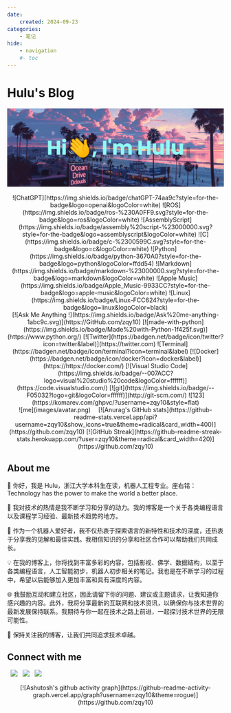 ```yaml
---
date:
    created: 2024-09-23
categories:
    - 笔记
hide:
    - navigation
    #- toc
---
```

# Hulu's Blog

<!-- banner -->
 [![MasterHead](images/banner.png)](https://github.com/zqy10)

<!-- badges -->
<center>
![ChatGPT](https://img.shields.io/badge/chatGPT-74aa9c?style=for-the-badge&logo=openai&logoColor=white)
![ROS](https://img.shields.io/badge/ros-%230A0FF9.svg?style=for-the-badge&logo=ros&logoColor=white)
![AssemblyScript](https://img.shields.io/badge/assembly%20script-%23000000.svg?style=for-the-badge&logo=assemblyscript&logoColor=white)
![C](https://img.shields.io/badge/c-%2300599C.svg?style=for-the-badge&logo=c&logoColor=white)
![Python](https://img.shields.io/badge/python-3670A0?style=for-the-badge&logo=python&logoColor=ffdd54)
![Markdown](https://img.shields.io/badge/markdown-%23000000.svg?style=for-the-badge&logo=markdown&logoColor=white)
![Apple Music](https://img.shields.io/badge/Apple_Music-9933CC?style=for-the-badge&logo=apple-music&logoColor=white)
![Linux](https://img.shields.io/badge/Linux-FCC624?style=for-the-badge&logo=linux&logoColor=black)
</center>
    
<center>
[![Ask Me Anything !](https://img.shields.io/badge/Ask%20me-anything-1abc9c.svg)](https://GitHub.com/zqy10)
[![made-with-python](https://img.shields.io/badge/Made%20with-Python-1f425f.svg)](https://www.python.org/)
[![Twitter](https://badgen.net/badge/icon/twitter?icon=twitter&label)](https://twitter.com)
![Terminal](https://badgen.net/badge/icon/terminal?icon=terminal&label)
[![Docker](https://badgen.net/badge/icon/docker?icon=docker&label)](https://https://docker.com/)
[![Visual Studio Code](https://img.shields.io/badge/--007ACC?logo=visual%20studio%20code&logoColor=ffffff)](https://code.visualstudio.com/)
[![git](https://img.shields.io/badge/--F05032?logo=git&logoColor=ffffff)](http://git-scm.com/)
![123](https://komarev.com/ghpvc/?username=zqy10&style=flat)
</center>

<!-- githubstates -->
<center>
 ![me](images/avatar.png) &emsp;[![Anurag's GitHub stats](https://github-readme-stats.vercel.app/api?username=zqy10&show_icons=true&theme=radical&card_width=400)](https://github.com/zqy10)  [![GitHub Streak](https://github-readme-streak-stats.herokuapp.com/?user=zqy10&theme=radical&card_width=420)](https://github.com/zqy10)
 </center>


## About me
👋 你好，我是 Hulu，浙江大学本科生在读，机器人工程专业。座右铭：Technology has the power to make the world a better place.

🚀 我对技术的热情是我不断学习和分享的动力。我的博客是一个关于各类编程语言以及课程学习经验、最新技术趋势的地方。

🧠 作为一个机器人爱好者，我不仅热衷于探索语言的新特性和技术的深度，还热衷于分享我的见解和最佳实践。我相信知识的分享和社区合作可以帮助我们共同成长。

💡 在我的博客上，你将找到丰富多彩的内容，包括影视、佛学、数据结构，以至于各类编程语言，人工智能初步，机器人初步相关的笔记。我也是在不断学习的过程中，希望以后能够加入更加丰富和具有深度的内容。

🌐 我鼓励互动和建立社区，因此请留下你的问题、建议或主题请求，让我知道你感兴趣的内容。此外，我将分享最新的互联网和技术资讯，以确保你与技术世界的最新发展保持联系。我期待与你一起在技术之路上前进，一起探讨技术世界的无限可能性。

📖 保持关注我的博客，让我们共同追求技术卓越。


## Connect with me
<p align="left">
&nbsp; <a href="https://twitter.com/_" target="_blank" rel="noopener noreferrer"><img src="https://img.icons8.com/plasticine/100/000000/twitter.png" width="50" /></a>  
&nbsp; <a href="https://www.instagram.com/" target="_blank" rel="noopener noreferrer"><img src="https://img.icons8.com/plasticine/100/000000/instagram-new.png" width="50" /></a>  
&nbsp; <a href="mailto:3230100228@zju.edu.cn" target="_blank" rel="noopener noreferrer"><img src="https://img.icons8.com/plasticine/100/000000/gmail.png"  width="50" /></a>
</p>

<!-- githubcommmits -->
<center>
[![Ashutosh's github activity graph](https://github-readme-activity-graph.vercel.app/graph?username=zqy10&theme=rogue)](https://github.com/zqy10)
</center>
